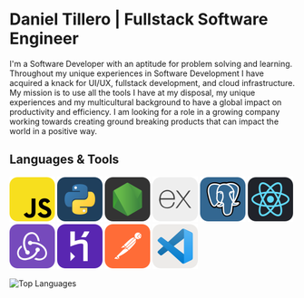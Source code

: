 # Daniel Tillero | Fullstack Software Engineer


I'm a Software Developer with an aptitude for problem solving and learning. Throughout my unique experiences in Software Development I have acquired a knack for UI/UX, fullstack development, and cloud infrastructure. My mission is to use all the tools I have at my disposal, my unique experiences and my multicultural background to have a global impact on productivity and efficiency. I am looking for a role in a growing company working towards creating ground breaking products that can impact the world in a positive way.

## Languages & Tools

![JS](https://github.com/harshcut/harshcut/blob/master/static/javascript.svg)   ![Python](https://github.com/harshcut/harshcut/blob/master/static/python.svg)   ![Node](https://github.com/harshcut/harshcut/blob/master/static/nodejs.svg)   ![Express](https://github.com/harshcut/harshcut/blob/master/static/expressjs.svg)   ![POstgreSQL](https://github.com/harshcut/harshcut/blob/master/static/postgresql.svg)   ![React](https://github.com/harshcut/harshcut/blob/master/static/react.svg)   ![Redux](https://github.com/harshcut/harshcut/blob/master/static/redux.svg)   ![Heroku](https://github.com/harshcut/harshcut/blob/master/static/heroku.svg)  ![Postman](https://github.com/harshcut/harshcut/blob/master/static/postman.svg)   ![VSCode](https://github.com/harshcut/harshcut/blob/master/static/vscode.svg)

![Top Languages](https://github-readme-stats.vercel.app/api/top-langs/?username=gardensgreen)



